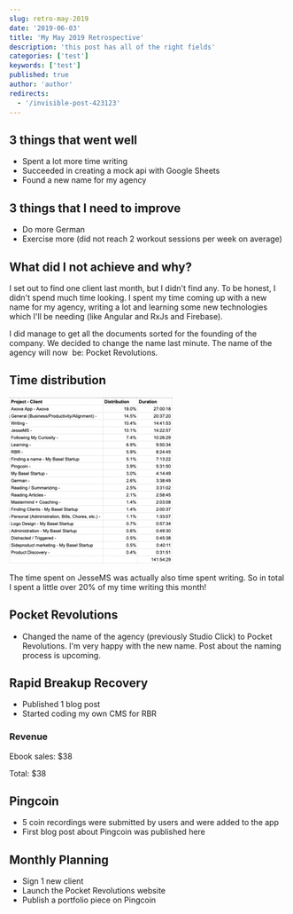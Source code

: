 ```yaml
---
slug: retro-may-2019
date: '2019-06-03'
title: 'My May 2019 Retrospective'
description: 'this post has all of the right fields'
categories: ['test']
keywords: ['test']
published: true
author: 'author'
redirects:
  - '/invisible-post-423123'
---
```


## 3 things that went well

- Spent a lot more time writing
- Succeeded in creating a mock api with Google Sheets
- Found a new name for my agency

## 3 things that I need to improve

- Do more German
- Exercise more (did not reach 2 workout sessions per week on average)

## What did I not achieve and why?

I set out to find one client last month, but I didn't find any. To be honest, I didn't spend much time looking. I spent my time coming up with a new name for my agency, writing a lot and learning some new technologies which I'll be needing (like Angular and RxJs and Firebase).

I did manage to get all the documents sorted for the founding of the company. We decided to change the name last minute. The name of the agency will now  be: Pocket Revolutions.

## Time distribution

[![](./images/Screenshot-2019-06-03-at-10.46.06-295x300.png)](https://jessems.com/wp-content/uploads/2019/06/Screenshot-2019-06-03-at-10.46.06.png)

The time spent on JesseMS was actually also time spent writing. So in total I spent a little over 20% of my time writing this month!

## Pocket Revolutions

- Changed the name of the agency (previously Studio Click) to Pocket Revolutions. I'm very happy with the new name. Post about the naming process is upcoming.

## Rapid Breakup Recovery

- Published 1 blog post
- Started coding my own CMS for RBR

### Revenue

Ebook sales: \$38

Total: \$38

## Pingcoin

- 5 coin recordings were submitted by users and were added to the app
- First blog post about Pingcoin was published here

## Monthly Planning

- Sign 1 new client
- Launch the Pocket Revolutions website
- Publish a portfolio piece on Pingcoin
